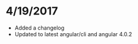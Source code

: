 <a name="4/19/2017"></a>
# 4/19/2017
*   Added a changelog
*   Updated to latest angular/cli and angular 4.0.2   